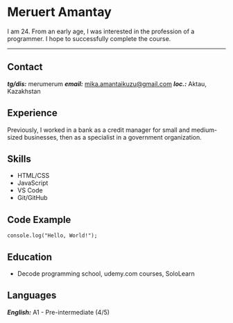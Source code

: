 # Meruert Amantay

I am 24. From an early age, I was interested in the profession of a programmer. I hope to successfully complete the course.

----

## Contact


***tg/dis:*** merumerum
***email:*** mika.amantaikuzu@gmail.com
***loc.:*** Aktau, Kazakhstan

## Experience
Previously, I worked in a bank as a credit manager for small and medium-sized businesses, then as a specialist in a government organization.

## Skills
* HTML/CSS
* JavaScript
* VS Code
* Git/GitHub

## Code Example
````
console.log("Hello, World!");
````
## Education

* Decode programming school, udemy.com courses, SoloLearn

## Languages

***English:*** A1 - Pre-intermediate (4/5)